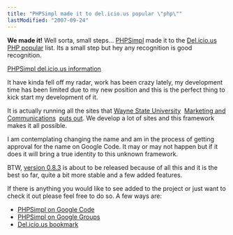 ```yaml
---
title: "PHPSimpl made it to del.icio.us popular \"php\""
lastModified: "2007-09-24"
---
```


**We made it!** Well sorta, small steps… [PHPSimpl](http://code.google.com/p/phpsimpl/) made it to the [Del.icio.us PHP popular](http://del.icio.us/popular/php) list. Its a small step but hey any recognition is good recognition.

[PHPSimpl del.icio.us information](http://del.icio.us/url/7f08a59b2abf11ab8a4768ee833ff86a)

It have kinda fell off my radar, work has been crazy lately, my development time has been limited due to my new position and this is the perfect thing to kick start my development of it.

It is actually running all the sites that [Wayne State University](http://wayne.edu/)  [Marketing and Communications](http://mac.wayne.edu/)  [puts out](http://wcs.wayne.edu/portfolio/). We develop a lot of sites and this framework makes it all possible.

I am contemplating changing the name and am in the process of getting approval for the name on Google Code. It may or may not happen but if it does it will bring a true identity to this unknown framework.

BTW, [version 0.8.3](http://phpsimpl.googlecode.com/files/phpsimpl-0.8.3.zip) is about to be released because of all this and it is the best so far, quite a bit more stable and a few added features.

If there is anything you would like to see added to the project or just want to check it out please feel free to do so. A few ways are:  

- [PHPSimpl on Google Code](http://code.google.com/p/phpsimpl/)
- [PHPSimpl on Google Groups](http://groups.google.com/group/phpsimpl)
- [Del.icio.us bookmark](http://del.icio.us/post?url=http%3A%2F%2Fcode.google.com%2Fp%2Fphpsimpl%2F&title=phpsimpl%20-%20Google%20Code&copyuser=jaygooby&copytags=&jump=yes)
